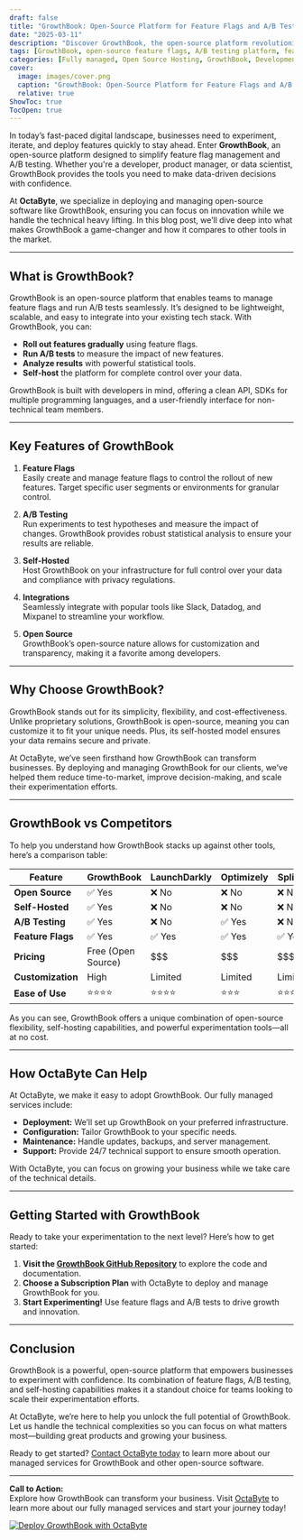 ```yaml
---
draft: false
title: "GrowthBook: Open-Source Platform for Feature Flags and A/B Testing"
date: "2025-03-11"
description: "Discover GrowthBook, the open-source platform revolutionizing feature flag management and A/B testing. Learn how it empowers businesses to experiment, iterate, and grow with confidence. Perfect for developers and product teams looking for a scalable, self-hosted solution."
tags: [GrowthBook, open-source feature flags, A/B testing platform, feature flag management, self-hosted experimentation, GrowthBook vs competitors, open-source software, OctaByte managed services]
categories: [Fully managed, Open Source Hosting, GrowthBook, Development, Dev Tools]
cover:
  image: images/cover.png
  caption: "GrowthBook: Open-Source Platform for Feature Flags and A/B Testing"
  relative: true
ShowToc: true
TocOpen: true
---
```



In today’s fast-paced digital landscape, businesses need to experiment, iterate, and deploy features quickly to stay ahead. Enter **GrowthBook**, an open-source platform designed to simplify feature flag management and A/B testing. Whether you're a developer, product manager, or data scientist, GrowthBook provides the tools you need to make data-driven decisions with confidence.

At **OctaByte**, we specialize in deploying and managing open-source software like GrowthBook, ensuring you can focus on innovation while we handle the technical heavy lifting. In this blog post, we’ll dive deep into what makes GrowthBook a game-changer and how it compares to other tools in the market.

---

## What is GrowthBook?

GrowthBook is an open-source platform that enables teams to manage feature flags and run A/B tests seamlessly. It’s designed to be lightweight, scalable, and easy to integrate into your existing tech stack. With GrowthBook, you can:

- **Roll out features gradually** using feature flags.
- **Run A/B tests** to measure the impact of new features.
- **Analyze results** with powerful statistical tools.
- **Self-host** the platform for complete control over your data.

GrowthBook is built with developers in mind, offering a clean API, SDKs for multiple programming languages, and a user-friendly interface for non-technical team members.

---

## Key Features of GrowthBook

1. **Feature Flags**  
   Easily create and manage feature flags to control the rollout of new features. Target specific user segments or environments for granular control.

2. **A/B Testing**  
   Run experiments to test hypotheses and measure the impact of changes. GrowthBook provides robust statistical analysis to ensure your results are reliable.

3. **Self-Hosted**  
   Host GrowthBook on your infrastructure for full control over your data and compliance with privacy regulations.

4. **Integrations**  
   Seamlessly integrate with popular tools like Slack, Datadog, and Mixpanel to streamline your workflow.

5. **Open Source**  
   GrowthBook’s open-source nature allows for customization and transparency, making it a favorite among developers.

---

## Why Choose GrowthBook?

GrowthBook stands out for its simplicity, flexibility, and cost-effectiveness. Unlike proprietary solutions, GrowthBook is open-source, meaning you can customize it to fit your unique needs. Plus, its self-hosted model ensures your data remains secure and private.

At OctaByte, we’ve seen firsthand how GrowthBook can transform businesses. By deploying and managing GrowthBook for our clients, we’ve helped them reduce time-to-market, improve decision-making, and scale their experimentation efforts.

---

## GrowthBook vs Competitors

To help you understand how GrowthBook stacks up against other tools, here’s a comparison table:

| Feature                | GrowthBook         | LaunchDarkly       | Optimizely         | Split.io           |
|------------------------|--------------------|--------------------|--------------------|--------------------|
| **Open Source**        | ✅ Yes             | ❌ No              | ❌ No              | ❌ No              |
| **Self-Hosted**        | ✅ Yes             | ❌ No              | ❌ No              | ❌ No              |
| **A/B Testing**        | ✅ Yes             | ❌ No              | ✅ Yes             | ❌ No              |
| **Feature Flags**      | ✅ Yes             | ✅ Yes             | ✅ Yes             | ✅ Yes             |
| **Pricing**            | Free (Open Source) | $$$                | $$$                | $$$                |
| **Customization**      | High               | Limited            | Limited            | Limited            |
| **Ease of Use**        | ⭐⭐⭐⭐            | ⭐⭐⭐⭐            | ⭐⭐⭐              | ⭐⭐⭐⭐            |

As you can see, GrowthBook offers a unique combination of open-source flexibility, self-hosting capabilities, and powerful experimentation tools—all at no cost.

---

## How OctaByte Can Help

At OctaByte, we make it easy to adopt GrowthBook. Our fully managed services include:

- **Deployment:** We’ll set up GrowthBook on your preferred infrastructure.
- **Configuration:** Tailor GrowthBook to your specific needs.
- **Maintenance:** Handle updates, backups, and server management.
- **Support:** Provide 24/7 technical support to ensure smooth operation.

With OctaByte, you can focus on growing your business while we take care of the technical details.

---

## Getting Started with GrowthBook

Ready to take your experimentation to the next level? Here’s how to get started:

1. **Visit the [GrowthBook GitHub Repository](https://github.com/growthbook/growthbook)** to explore the code and documentation.
2. **Choose a Subscription Plan** with OctaByte to deploy and manage GrowthBook for you.
3. **Start Experimenting!** Use feature flags and A/B tests to drive growth and innovation.

---

## Conclusion

GrowthBook is a powerful, open-source platform that empowers businesses to experiment with confidence. Its combination of feature flags, A/B testing, and self-hosting capabilities makes it a standout choice for teams looking to scale their experimentation efforts.

At OctaByte, we’re here to help you unlock the full potential of GrowthBook. Let us handle the technical complexities so you can focus on what matters most—building great products and growing your business.

Ready to get started? [Contact OctaByte today](https://octabyte.io) to learn more about our managed services for GrowthBook and other open-source software.

---

**Call to Action:**  
Explore how GrowthBook can transform your business. Visit [OctaByte](https://octabyte.io) to learn more about our fully managed services and start your journey today!

[![Deploy GrowthBook with OctaByte](/images/deploy-on-octabyte.png)](https://octabyte.io/fully-managed-open-source-services/development/dev-tools/growthbook)